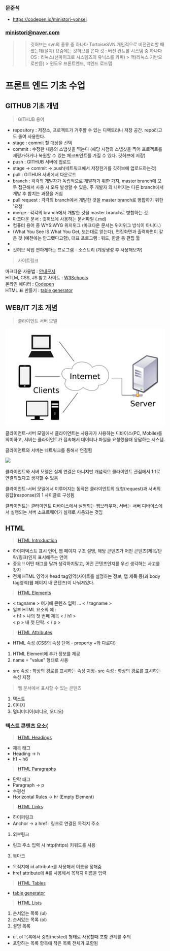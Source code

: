 ### 문준석
- https://codepen.io/ministori-yonsei
### ministori@naver.com
>> 깃허브는 svn의 종류 중 하나다
>> TortoiseSVN 개인적으로 버전관리할 때 썼는데(설치) 요즘에는 깃허브를 쓴다
>> 깃 : 버전 컨트롤 시스템 중 하나다
>> OS : 리눅스(선마이크로 시스템즈의 유닉스를 카피) > 맥(리눅스 기반으로만듬) > 윈도우
>> 프론트엔드, 백엔드 로드맵

# 프론트 엔드 기초 수업

## GITHUB 기초 개념

> GITHUB 용어

- repository : 저장소, 프로젝트가 거주할 수 있는 디렉토리나 저장 공간. repo라고도 줄여 사용한다.
- stage : commit 할 대상을 선택
- commit : 수정한 내용의 스냅샷을 찍는다 (해당 시점의 스냅샷을 찍어 프로젝트를 재평가하거나 복원할 수 있는 체크포인트를 가질 수 있다. 깃허브에 저장)
- push : GITHUB 서버에 업로드
- stage -> commit -> push(네트워크에서 저장한거를 깃허브에 업로드하는것)
- pull : GITHUB 서버에서 다운로드
- branch : 각각의 개발자가 독립적으로 개발하기 위한 가지, master branch에 모두 접근해서 사용 시 오류 발생할 수 있음. 주 개발자 외 나머지는 다른 branch에서 개발 후 합치는 과정을 거침
- pull request : 각각의 branch에서 개발한 것을 master branch로 병합하기 위한 '요청'
- merge : 각각의 branch에서 개발한 것을 master branch로 병합하는 것
- 마크다운 문서 : 깃허브에 사용하는 문서파일 (.md)
- 컴퓨터 용어 중 WYSIWYG 위지위그 (마크다운 문서는 위지위그 방식이 아니다.)
- (What You See IS What You Get, 보는대로 얻는다), 편집화면과 출력화면이 같은 것 (예전에는 안그랬다고함), 대표 프로그램 : 워드, 한글 등 편집 툴
-
- 깃허브 작업 편하게하는 프로그램 - 소스트리 (계정생성 후 사용해보자)

> 사이트링크

마크다운 사용법 : [안내문서](https://gist.github.com/ihoneymon/652be052a0727ad59601)<br/>
HTLM, CSS, JS 참고 사이트 : [W3Schools](https://www.w3schools.com/)<br/>
온라인 에디터 : [Codepen](https://codepen.io/trending)<br/>
HTML 표 만들기 : [table generator](https://www.tablesgenerator.com/html_tables#)<br/>

## WEB/IT 기초 개념

> 클라이언트 서버 모델

<img src="https://github.com/wwwminkyu/20210320_01/blob/main/1200px-Client-server-model.svg.png" width="648" />

클라이언트-서버 모델에서 클라이언트는 사용자가 사용하는 디바이스(PC, Mobile)를 의미하고, 서버는 클라이언트가 접속해서 데이터나 파일을 요청했을때 응답하는 시스템.

클라이언트와 서버는 네트워크를 통해서 연결됨

<img src="https://s3-ap-northeast-2.amazonaws.com/opentutorials-user-file/course/2614/4971.png" />

클라이언트와 서버 모델은 실제 연결은 아니지만 개념적으 클라이언트 관점에서 1:1로 연결되었다고 생각할 수 있음

클라이언트-서버 모델에서 이루어지는 동작은 클라이언트의 요청(request)과 서버의 응답(response)의 1 사이클로 구성됨

클라이언트는 클라이언트 디바이스에서 실행되는 웹브라우저, 서버는 서버 디바이스에서 실행되는 서버 소프트웨어가 실제로 사용되는 것임

## HTML

> [HTML Introduction](https://www.w3schools.com/html/html_intro.asp)<br/>
- 하이퍼텍스트 표시 언어, 웹 페이지 구조 설명, 해당 콘텐츠가 어떤 콘텐츠(제목/단락/링크)인지 표시해주는 언어
- 중요 !! 어떤 태그를 달까 생각하지말고, 어떤 콘텐츠인지를 우선 생각하는 사고를 갖자
- 전체 HTML 영역에 head tag영역(사이트를 설명하는 정보, 탭 제목 등)과 body tag영역(웹 페이지 내 콘텐츠)이 나눠져있다. 
> [HTML Elements](https://www.w3schools.com/html/html_elements.asp)<br/>
- < tagname > 여기에 콘텐츠 입력 ... < / tagname >
- 일부 HTML 요소의 예 : <br>
< h1 > 나의 첫 번째 제목 < / h1 ><br>
< p > 내 첫 단락. < / p ><br>
> [HTML Attributes](https://www.w3schools.com/html/html_attributes.asp)<br/>
- HTML 속성 (CSS의 속성 단어 - property +와 다르다)
1) HTML Element에 추가 정보를 제공
2) name = "value" 형태로 사용
- src 속성 : 화상의 경로를 표시하는 속성 지정- src 속성 : 화상의 경로를 표시하는 속성 지정<br/>

> 웹 문서에서 표시할 수 있는 콘텐츠
1) 텍스트
2) 이미지
3) 멀티미디어(비디오, 오디오)

### 텍스트 콘텐츠 요소(

> [HTML Headings](https://www.w3schools.com/html/html_headings.asp)<br/>
- 제목 태그
- Heading -> h
- h1 ~ h6
> [HTML Paragraphs](https://www.w3schools.com/html/html_paragraphs.asp)<br/>
- 단락 태그
- Paragraph -> p
- 수평선
- Horizontal Rules -> hr (Empty Element)
> [HTML Links](https://www.w3schools.com/html/html_links.asp)<br/>
- 하이퍼링크
- Anchor -> a
href : 링크로 연결된 목적지 주소
1) 외부링크
- 링크 주소 입력 시 http(https) 키워드를 사용
3) 북마크
- 목적지에 id attribute를 사용해서 이름을 정해줌
- href attribute에 #를 사용해서 목적지 이름을 입력

> [HTML Tables](https://www.w3schools.com/html/html_tables.asp)<br/>
- [table generator](https://www.tablesgenerator.com/html_tables#)<br/>

> [HTML Lists](https://www.w3schools.com/html/html_lists.asp)<br/>
1) 순서없는 목록 (ul)
2) 순서있는 목록 (ol)
3) 설명 목록
- ul, ol 목록에서 중첩(nested) 형태로 사용할때 포함 관계를 주의
- 포함하는 목록 항목에 작은 목록 전체가 포함됨
